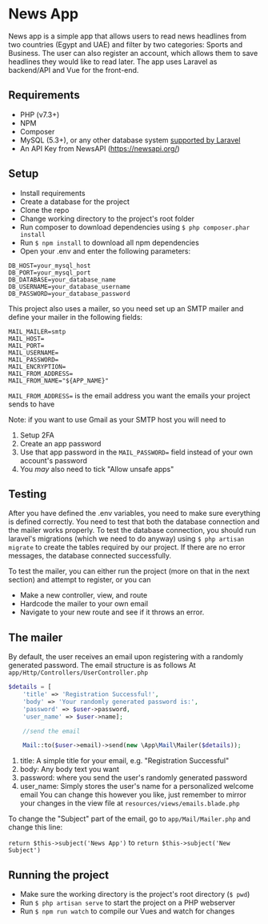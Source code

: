 # News App



News app is a simple app that allows users to read news headlines from two countries (Egypt and UAE) and filter by two categories: Sports and Business. The user can also register an account, which allows them to save headlines they would like to read later. The app uses Laravel as backend/API and Vue for the front-end.

## Requirements
- PHP (v7.3+)
- NPM
- Composer
- MySQL (5.3+), or any other database system [supported by Laravel](https://laravel.com/docs/8.x/database#introduction "DB Systems Supported by Laravel")
- An API Key from NewsAPI (https://newsapi.org/)


## Setup
  - Install requirements
  - Create a database for the project
  - Clone the repo
  - Change working directory to the project's root folder
  - Run composer to download dependencies using `$ php composer.phar install`
  - Run `$ npm install` to download all npm dependencies
  - Open your .env and enter the following parameters:
  ```
DB_HOST=your_mysql_host
DB_PORT=your_mysql_port
DB_DATABASE=your_database_name
DB_USERNAME=your_database_username
DB_PASSWORD=your_database_password
  ```

This project also uses a mailer, so you need set up an SMTP mailer and define your mailer in the following fields:

```
MAIL_MAILER=smtp
MAIL_HOST=
MAIL_PORT=
MAIL_USERNAME=
MAIL_PASSWORD=
MAIL_ENCRYPTION=
MAIL_FROM_ADDRESS=
MAIL_FROM_NAME="${APP_NAME}"
```
`MAIL_FROM_ADDRESS=` is the email address you want the emails your project sends to have

Note: if you want to use Gmail as your SMTP host you will need to 
1. Setup 2FA
2. Create an app password
3. Use that app password in the `MAIL_PASSWORD=` field instead of your own account's password
4. You _may_ also need to tick "Allow unsafe apps"

## Testing


After you have defined the .env variables, you need to make sure everything is defined correctly.
You need to test that both the database connection and the mailer works properly.
To test the database connection, you should run laravel's migrations (which we need to do anyway) using `$ php artisan migrate` to create the tables required by our project.
If there are no error messages, the database connected successfully.

To test the mailer, you can either run the project (more on that in the next section) and attempt to register, or you can  
- Make a new controller, view, and route 
- Hardcode the mailer to your own email
- Navigate to your new route and see if it throws an error.
 
## The mailer
By default, the user receives an email upon registering with a randomly generated password. The email structure is as follows
At `app/Http/Controllers/UserController.php`
```php
$details = [
    'title' => 'Registration Successful!', 
    'body' => 'Your randomly generated password is:', 
    'password' => $user->password, 
    'user_name' => $user->name];

    //send the email

    Mail::to($user->email)->send(new \App\Mail\Mailer($details));
```


1. title: A simple title for your email, e.g. "Registration Successful"
2. body: Any body text you want
3. password: where you send the user's randomly generated password
4. user_name: Simply stores the user's name for a personalized welcome email
You can change this however you like, just remember to mirror your changes in the view file at `resources/views/emails.blade.php`

To change the "Subject" part of the email, go to `app/Mail/Mailer.php` and change this line:

`return $this->subject('News App')` 
to 
`return $this->subject('New Subject')`


## Running the project

- Make sure the working directory is the project's root directory (`$ pwd`)
- Run `$ php artisan serve` to start the project on a PHP webserver
- Run `$ npm run watch` to compile our Vues and watch for changes


